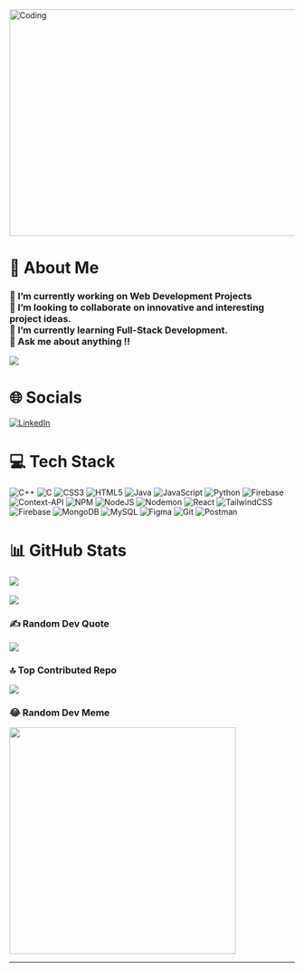 <img align="center" alt="Coding" width="1100" height="400" src="https://github.com/pratikthakur2003/pratikthakur2003/assets/97373696/5e1affe8-9287-444e-bf60-0d72265072f8">


<h1 align="left">💫 About Me </h1>
<div align="left">
  <h3 class="content">
  🔭 I’m currently working on Web Development Projects<br>
  👯 I’m looking to collaborate on innovative and interesting project ideas.<br>
  🌱 I’m currently learning Full-Stack Development.<br>
  💬 Ask me about anything !!</h3>

  <div class="image-gif">
    
  </div>

</div>

[![](https://visitcount.itsvg.in/api?id=pratikthakur2003&icon=5&color=3)](https://visitcount.itsvg.in)

<h1 align="left">🌐 Socials</h1>

[![LinkedIn](https://img.shields.io/badge/LinkedIn-%230077B5.svg?logo=linkedin&logoColor=white)](https://linkedin.com/in/pratik-thakur-1b4837226) 

# 💻 Tech Stack
![C++](https://img.shields.io/badge/c++-%2300599C.svg?style=flat&logo=c%2B%2B&logoColor=white) ![C](https://img.shields.io/badge/c-%2300599C.svg?style=flat&logo=c&logoColor=white) ![CSS3](https://img.shields.io/badge/css3-%231572B6.svg?style=flat&logo=css3&logoColor=white) ![HTML5](https://img.shields.io/badge/html5-%23E34F26.svg?style=flat&logo=html5&logoColor=white) ![Java](https://img.shields.io/badge/java-%23ED8B00.svg?style=flat&logo=openjdk&logoColor=white) ![JavaScript](https://img.shields.io/badge/javascript-%23323330.svg?style=flat&logo=javascript&logoColor=%23F7DF1E) ![Python](https://img.shields.io/badge/python-3670A0?style=flat&logo=python&logoColor=ffdd54) ![Firebase](https://img.shields.io/badge/firebase-%23039BE5.svg?style=flat&logo=firebase) ![Context-API](https://img.shields.io/badge/Context--Api-000000?style=flat&logo=react) ![NPM](https://img.shields.io/badge/NPM-%23CB3837.svg?style=flat&logo=npm&logoColor=white) ![NodeJS](https://img.shields.io/badge/node.js-6DA55F?style=flat&logo=node.js&logoColor=white) ![Nodemon](https://img.shields.io/badge/NODEMON-%23323330.svg?style=flat&logo=nodemon&logoColor=%BBDEAD) ![React](https://img.shields.io/badge/react-%2320232a.svg?style=flat&logo=react&logoColor=%2361DAFB) ![TailwindCSS](https://img.shields.io/badge/tailwindcss-%2338B2AC.svg?style=flat&logo=tailwind-css&logoColor=white) ![Firebase](https://img.shields.io/badge/firebase-a08021?style=flat&logo=firebase&logoColor=ffcd34) ![MongoDB](https://img.shields.io/badge/MongoDB-%234ea94b.svg?style=flat&logo=mongodb&logoColor=white) ![MySQL](https://img.shields.io/badge/mysql-4479A1.svg?style=flat&logo=mysql&logoColor=white) ![Figma](https://img.shields.io/badge/figma-%23F24E1E.svg?style=flat&logo=figma&logoColor=white) ![Git](https://img.shields.io/badge/git-%23F05033.svg?style=flat&logo=git&logoColor=white) ![Postman](https://img.shields.io/badge/Postman-FF6C37?style=flat&logo=postman&logoColor=white) 
# 📊 GitHub Stats
![](https://github-readme-streak-stats.herokuapp.com/?user=pratikthakur2003&theme=radical&hide_border=true)<br/><br />
![](https://github-readme-stats.vercel.app/api/top-langs/?username=pratikthakur2003&theme=radical&hide_border=true&include_all_commits=true&count_private=true&layout=compact)

### ✍️ Random Dev Quote
![](https://quotes-github-readme.vercel.app/api?type=horizontal&theme=radical)

### 🔝 Top Contributed Repo
![](https://github-contributor-stats.vercel.app/api?username=pratikthakur2003&limit=5&theme=radical&combine_all_yearly_contributions=true)

### 😂 Random Dev Meme
<img src='https://memer-new.vercel.app/' style="height: 400px;"/>

---


<!-- Proudly created with GPRM ( https://gprm.itsvg.in ) -->
